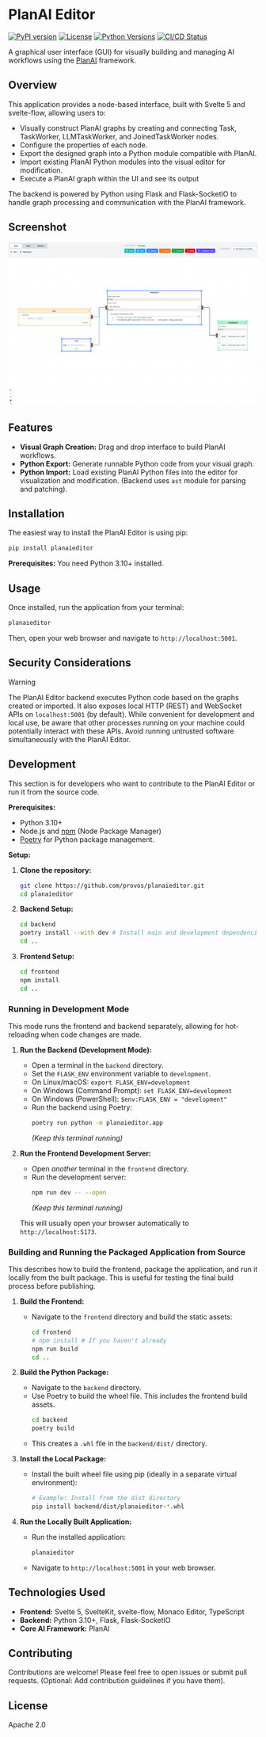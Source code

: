 # PlanAI Editor

[![PyPI version](https://badge.fury.io/py/planaieditor.svg)](https://badge.fury.io/py/planaieditor)
[![License](https://img.shields.io/badge/License-Apache_2.0-blue.svg)](https://opensource.org/licenses/Apache-2.0)
[![Python Versions](https://img.shields.io/pypi/pyversions/planaieditor.svg)](https://pypi.org/project/planaieditor/)
[![CI/CD Status](https://github.com/provos/planaieditor/actions/workflows/ci_cd.yml/badge.svg)](https://github.com/provos/planaieditor/actions/workflows/ci_cd.yml)

A graphical user interface (GUI) for visually building and managing AI workflows using the [PlanAI](https://github.com/provos/planai) framework.

## Overview

This application provides a node-based interface, built with Svelte 5 and svelte-flow, allowing users to:

*   Visually construct PlanAI graphs by creating and connecting Task, TaskWorker, LLMTaskWorker, and JoinedTaskWorker nodes.
*   Configure the properties of each node.
*   Export the designed graph into a Python module compatible with PlanAI.
*   Import existing PlanAI Python modules into the visual editor for modification.
*   Execute a PlanAI graph within the UI and see its output

The backend is powered by Python using Flask and Flask-SocketIO to handle graph processing and communication with the PlanAI framework.

## Screenshot

![PlanAI Editor Screenshot](assets/planaieditor.png)

## Features

*   **Visual Graph Creation:** Drag and drop interface to build PlanAI workflows.
*   **Python Export:** Generate runnable Python code from your visual graph.
*   **Python Import:** Load existing PlanAI Python files into the editor for visualization and modification. (Backend uses `ast` module for parsing and patching).

## Installation

The easiest way to install the PlanAI Editor is using pip:

```bash
pip install planaieditor
```

**Prerequisites:** You need Python 3.10+ installed.

## Usage

Once installed, run the application from your terminal:

```bash
planaieditor
```

Then, open your web browser and navigate to `http://localhost:5001`.

## Security Considerations

> [!WARNING]
> The PlanAI Editor backend executes Python code based on the graphs created or imported. It also exposes local HTTP (REST) and WebSocket APIs on `localhost:5001` (by default). While convenient for development and local use, be aware that other processes running on your machine could potentially interact with these APIs. Avoid running untrusted software simultaneously with the PlanAI Editor.

## Development

This section is for developers who want to contribute to the PlanAI Editor or run it from the source code.

**Prerequisites:**

*   Python 3.10+
*   Node.js and [npm](https://www.npmjs.com/) (Node Package Manager)
*   [Poetry](https://python-poetry.org/) for Python package management.

**Setup:**

1.  **Clone the repository:**
    ```bash
    git clone https://github.com/provos/planaieditor.git
    cd planaieditor
    ```
2.  **Backend Setup:**
    ```bash
    cd backend
    poetry install --with dev # Install main and development dependencies
    cd ..
    ```
3.  **Frontend Setup:**
    ```bash
    cd frontend
    npm install
    cd ..
    ```

### Running in Development Mode

This mode runs the frontend and backend separately, allowing for hot-reloading when code changes are made.

1.  **Run the Backend (Development Mode):**
    *   Open a terminal in the `backend` directory.
    *   Set the `FLASK_ENV` environment variable to `development`.
      *   On Linux/macOS: `export FLASK_ENV=development`
      *   On Windows (Command Prompt): `set FLASK_ENV=development`
      *   On Windows (PowerShell): `$env:FLASK_ENV = "development"`
    *   Run the backend using Poetry:
        ```bash
        poetry run python -m planaieditor.app
        ```
        *(Keep this terminal running)*

2.  **Run the Frontend Development Server:**
    *   Open *another* terminal in the `frontend` directory.
    *   Run the development server:
        ```bash
        npm run dev -- --open
        ```
        *(Keep this terminal running)*

    This will usually open your browser automatically to `http://localhost:5173`.

### Building and Running the Packaged Application from Source

This describes how to build the frontend, package the application, and run it locally from the built package. This is useful for testing the final build process before publishing.

1.  **Build the Frontend:**
    *   Navigate to the `frontend` directory and build the static assets:
        ```bash
        cd frontend
        # npm install # If you haven't already
        npm run build
        cd ..
        ```
2.  **Build the Python Package:**
    *   Navigate to the `backend` directory.
    *   Use Poetry to build the wheel file. This includes the frontend build assets.
        ```bash
        cd backend
        poetry build
        ```
    *   This creates a `.whl` file in the `backend/dist/` directory.

3.  **Install the Local Package:**
    *   Install the built wheel file using pip (ideally in a separate virtual environment):
        ```bash
        # Example: Install from the dist directory
        pip install backend/dist/planaieditor-*.whl
        ```

4.  **Run the Locally Built Application:**
    *   Run the installed application:
        ```bash
        planaieditor
        ```
    *   Navigate to `http://localhost:5001` in your web browser.

## Technologies Used

*   **Frontend:** Svelte 5, SvelteKit, svelte-flow, Monaco Editor, TypeScript
*   **Backend:** Python 3.10+, Flask, Flask-SocketIO
*   **Core AI Framework:** PlanAI

## Contributing

Contributions are welcome! Please feel free to open issues or submit pull requests. (Optional: Add contribution guidelines if you have them).

## License

Apache 2.0
